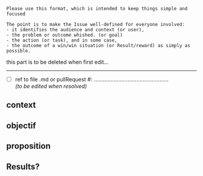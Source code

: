 ```
Please use this format, which is intended to keep things simple and focused

The point is to make the Issue well-defined for everyone involved: 
- it identifies the audience and context (or user), 
- the problem or outcome whished. (or goal)
- the action (or task), and in some case,
- the outcome of a win/win situation (or Result/reward) as simply as possible.
```
this part is to be deleted when first edit... 

---

- [ ] ref to file .md or pullRequest #: .................................................  
*(to be edited when resolved)*


## context
## objectif
## proposition

## Results?

